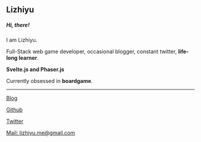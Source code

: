 ## Lizhiyu

##### Hi, there!

I am Lizhiyu.

Full-Stack web game developer, occasional blogger,  constant twitter, **life-long learner**.

**Svelte.js and Phaser.js**

Currently obsessed in **boardgame**.

---
[Blog](https://lizhiyu.me)

[Github](https://github.com/lizhiyu-me)

[Twitter](https://twitter.com/lychee_fish) 

[Mail: lizhiyu.me@gmail.com](mailto:lizhiyu.me@gmail.com)
